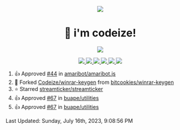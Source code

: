<p align="center">
    <img src="https://avatars.githubusercontent.com/u/63158950?s=400&u=dd76c829ae30921e131dcbe7c830dc368e2d6e8a&v=4" />
</p>

<h1 align="center">
    👋 i'm codeize!
</h1>

<p align="center">
  <a href="https://skillicons.dev">
    <img align="center" src="https://skillicons.dev/icons?i=discord,bots,ts,nodejs,mysql,postgresql,react,nextjs,tailwindcss" />
  </a>
</p>

<p align="center">
  <a href="https://discord.com/users/668423998777982997">
    <img src="https://nocache.advaith.workers.dev?url=https://img.shields.io/endpoint?url=https://dev.discordprofiles.me/api/badge/status/668423998777982997?simple=true" />
    <img src="https://nocache.advaith.workers.dev?url=https://img.shields.io/endpoint?url=https://dev.discordprofiles.me/api/badge/vscode/668423998777982997" />
    <img src="https://nocache.advaith.workers.dev?url=https://img.shields.io/endpoint?url=https://dev.discordprofiles.me/api/badge/playing/668423998777982997" />
    <img src="https://nocache.advaith.workers.dev?url=https://img.shields.io/endpoint?url=https://dev.discordprofiles.me/api/badge/spotify/668423998777982997" />
    <img src="https://komarev.com/ghpvc/?username=codeize" />
    <img src="https://hits.link/hits?url=https%3A%2F%2Fgithub.com%2FCodeize" />
  </a>
</p>

<!--RECENT_ACTIVITY:start-->
1. 👍 Approved [#44](https://github.com/amaribot/amaribot.js/pull/44#pullrequestreview-1531643482) in [amaribot/amaribot.js](https://github.com/amaribot/amaribot.js)<br>
2. 🔱 Forked [Codeize/winrar-keygen](https://github.com/Codeize/winrar-keygen) from [bitcookies/winrar-keygen](https://github.com/bitcookies/winrar-keygen)<br>
3. ⭐ Starred [streamticker/streamticker](https://github.com/streamticker/streamticker)<br>
4. 👍 Approved [#67](https://github.com/buape/utilities/pull/67#pullrequestreview-1523090484) in [buape/utilities](https://github.com/buape/utilities)<br>
5. 👍 Approved [#67](https://github.com/buape/utilities/pull/67#pullrequestreview-1523021100) in [buape/utilities](https://github.com/buape/utilities)<br>
<!--RECENT_ACTIVITY:end-->

<!--RECENT_ACTIVITY:last_update-->
Last Updated: Sunday, July 16th, 2023, 9:08:56 PM
<!--RECENT_ACTIVITY:last_update_end-->
